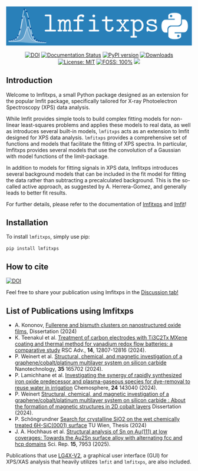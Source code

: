 <p align="center">
  <img src="docs/src/logos/logo_large.png" alt="lmfitxps">
</p>

<p align="center">
  <a href="https://doi.org/10.5281/zenodo.8181379"><img src="https://zenodo.org/badge/DOI/10.5281/zenodo.8181379.svg" alt="DOI"></a>
  <a href="https://lmfitxps.readthedocs.io/en/latest/?badge=latest"><img src="https://readthedocs.org/projects/lmfitxps/badge/?version=latest" alt="Documentation Status"></a>
  <a href="https://badge.fury.io/py/lmfitxps"><img src="https://badge.fury.io/py/lmfitxps.svg" alt="PyPI version" height="18"></a>
  <a href="https://static.pepy.tech/badge/lmfitxps"><img src="https://static.pepy.tech/badge/lmfitxps" alt="Downloads"></a>
  <a href="https://opensource.org/licenses/"><img src="https://img.shields.io/badge/license-MIT-blue" alt="License: MIT"></a>
  <a href="https://en.wikipedia.org/wiki/Free_and_open-source_software"><img src="https://img.shields.io/badge/FOSS-100%25-green.svg?style=flat" alt="FOSS: 100%"></a>
  <a href="https://app.fossa.com/projects/git%2Bgithub.com%2FJulian-Hochhaus%2Flmfitxps?ref=badge_small" alt="FOSSA Status"><img src="https://app.fossa.com/api/projects/git%2Bgithub.com%2FJulian-Hochhaus%2Flmfitxps.svg?type=small"/></a>
</p>



## Introduction
Welcome to lmfitxps, a small Python package designed as an extension for the popular lmfit package, specifically tailored for X-ray Photoelectron Spectroscopy (XPS) data analysis.

While lmfit provides simple tools to build complex fitting models for non-linear least-squares problems and applies these models to real data, as well as introduces several built-in models, `lmfitxps` acts as an extension to lmfit designed for XPS data analysis. `lmfitxps` provides a comprehensive set of functions and models that facilitate the fitting of XPS spectra. In particular, lmfitxps provides several models that use the convolution of a Gaussian with model functions of the limit-package.

In addition to models for fitting signals in XPS data, lmfitxps introduces several background models that can be included in the fit model for fitting the data rather than subtracting a precalculated background. This is the so-called active approach, as suggested by A. Herrera-Gomez, and generally leads to better fit results.

For further details, please refer to the documentation of [lmfitxps](https://lmfitxps.readthedocs.io/en/latest/index.html) and [lmfit](https://lmfit.github.io/lmfit-py/index.html)! 

## Installation
To install `lmfitxps`, simply use pip:

 `pip install lmfitxps`

 ## How to cite
 [![DOI](https://zenodo.org/badge/642726930.svg)](https://zenodo.org/badge/latestdoi/642726930)

Feel free to share your publication using lmfitxps in the [Discussion tab!](https://github.com/Julian-Hochhaus/lmfitxps/discussions/24)

## List of Publications using lmfitxps

- A. Kononov, [Fullerene and bismuth clusters on nanostructured oxide films](http://dx.doi.org/10.17877/DE290R-24509), Dissertation (2024)
- K. Teenakul et al. [Treatment of carbon electrodes with Ti3C2Tx MXene coating and thermal method for vanadium redox flow batteries: a comparative study](https://doi.org/10.1039/D4RA01380H) RSC Adv., **14**, 12807-12816 (2024).
- P. Weinert et al. [Structural, chemical, and magnetic investigation of a graphene/cobalt/platinum multilayer system on silicon carbide](http://dx.doi.org/10.1088/1361-6528/ad1d7b) Nanotechnology, **35** 165702 (2024). 
- P. Lamichhane et al. [Investigating the synergy of rapidly synthesized iron oxide predecessor and plasma-gaseous species for dye-removal to reuse water in irrigation](https://doi.org/10.1016/j.chemosphere.2024.143040) Chemosphere, **24** 143040 (2024).
- P. Weinert [Structural, chemical, and magnetic investigation of a graphene/cobalt/platinum multilayer system on silicon carbide : About the formation of magnetic structures in 2D cobalt layers](https://d-nb.info/1328839591) Dissertation (2024).
- P. Schöngrundner [Search for crystalline SiO2 on the wet chemically treated 6H-SiC(0001) surface](https://doi.org/10.34726/HSS.2024.124590) TU Wien, Thesis (2024)  
- J. A. Hochhaus et al. [Structural analysis of Sn on Au(111) at low coverages: Towards the Au2Sn surface alloy with alternating fcc and hcp domains](https://doi.org/10.1038/s41598-025-91733-2) Sci. Rep. **15**, 7953 (2025).
  
Publications that use [LG4X-V2](https://github.com/Julian-Hochhaus/LG4X-V2), a graphical user interface (GUI) for XPS/XAS analysis that heavily utilizes `lmfit` and `lmfitxps`, are also included.

